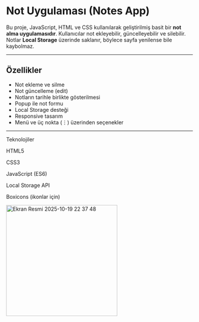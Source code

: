 # Not Uygulaması (Notes App)

Bu proje, JavaScript, HTML ve CSS kullanılarak geliştirilmiş basit bir **not alma uygulamasıdır**. Kullanıcılar not ekleyebilir, güncelleyebilir ve silebilir. Notlar **Local Storage** üzerinde saklanır, böylece sayfa yenilense bile kaybolmaz.

---

## Özellikler

- Not ekleme ve silme
- Not güncelleme (edit)
- Notların tarihle birlikte gösterilmesi
- Popup ile not formu
- Local Storage desteği
- Responsive tasarım
- Menü ve üç nokta (⋮) üzerinden seçenekler

---

Teknolojiler

HTML5

CSS3

JavaScript (ES6)

Local Storage API

Boxicons (ikonlar için)

<img width="300" height="300" alt="Ekran Resmi 2025-10-19 22 37 48" src="https://github.com/user-attachments/assets/38b492db-bded-49e8-aa6c-284e0e257d72" />

